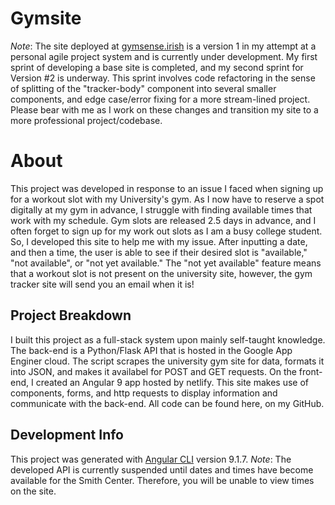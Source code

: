 # Gymsite

*Note*: The site deployed at [gymsense.irish](gymsense.irish) is a version 1 in my attempt at a personal agile project system and is currently under development. My first sprint of developing a base site is completed, and my second sprint for Version #2 is underway. This sprint involves code refactoring in the sense of splitting of the "tracker-body" component into several smaller components, and edge case/error fixing for a more stream-lined project. Please bear with me as I work on these changes and transition my site to a more professional project/codebase.

# About
This project was developed in response to an issue I faced when signing up for a workout slot with my University's gym. As I now have to reserve a spot digitally at my gym in advance, I struggle with finding available times that work with my schedule. Gym slots are released 2.5 days in advance, and I often forget to sign up for my work out slots as I am a busy college student. So, I developed this site to help me with my issue. After inputting a date, and then a time, the user is able to see if their desired slot is "available," "not available", or "not yet available." The "not yet available" feature means that a workout slot is not present on the university site, however, the gym tracker site will send you an email when it is!

## Project Breakdown
I built this project as a full-stack system upon mainly self-taught knowledge. The back-end is a Python/Flask API that is hosted in the Google App Enginer cloud. The script scrapes the university gym site for data, formats it into JSON, and makes it availabel for POST and GET requests. On the front-end, I created an Angular 9 app hosted by netlify. This site makes use of components, forms, and http requests to display information and communicate with the back-end. All code can be found here, on my GitHub. 

## Development Info
This project was generated with [Angular CLI](https://github.com/angular/angular-cli) version 9.1.7.
*Note*: The developed API is currently suspended until dates and times have become available for the Smith Center. Therefore, you will be unable to view times on the site.
